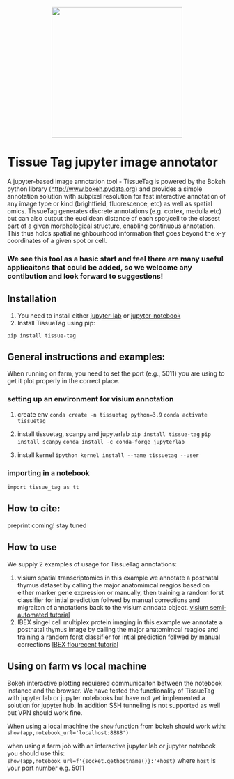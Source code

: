 <p align="center">
	<img src="https://github.com/nadavyayon/TissueTag/blob/main/tissueTag_logo.png" width="300" >
</p>

# Tissue Tag jupyter image annotator
A jupyter-based image annotation tool - TissueTag is powered by the Bokeh python library (http://www.bokeh.pydata.org) and provides a simple annotation solution with subpixel resolution for fast interactive annotation of any image type or kind (brightfield, fluorescence, etc) as well as spatial omics. TissueTag generates discrete annotations (e.g. cortex, medulla etc) but can also output the euclidean distance of each spot/cell to the closest part of a given morphological structure, enabling continuous annotation. This thus holds spatial neighbourhood information that goes beyond the x-y coordinates of a given spot or cell. 

### We see this tool as a basic start and feel there are many useful applicaitons that could be added, so we welcome any contibution and look forward to suggestions!

## Installation

1) You need to install either [jupyter-lab](https://jupyter.org/install) or [jupyter-notebook](https://jupyter.org/install)
2) Install TissueTag using pip:
```
pip install tissue-tag
```

## General instructions and examples:

When running on farm, you need to set the port (e.g., 5011) you are using to get it plot properly in the correct place.

### setting up an environment for visium annotation

1) create env `conda create -n tissuetag python=3.9` `conda activate tissuetag`

2) install tissuetag, scanpy and jupyterlab `pip install tissue-tag` `pip install scanpy` `conda install -c conda-forge jupyterlab`

3) install kernel  `ipython kernel install --name tissuetag --user`

### importing in a notebook 
`import tissue_tag as tt`

## How to cite:
preprint coming! stay tuned

## How to use 
We supply 2 examples of usage for TissueTag annotations: 
1) visium spatial transcriptomics
   in this example we annotate a postnatal thymus dataset by calling the major anatomimcal reagios based on either marker gene expression or manually, then training a random forst classifier for intial prediction follwed by manual corrections and migraiton of annotations back to the visium anndata object.
   [visium semi-automated tutorial](https://github.com/nadavyayon/TissueTag/blob/main/Tutorials/image_annotation_tutorial_visium_semi_automated.ipynb)
3) IBEX singel cell multiplex protein imaging
   in this example we annotate a postnatal thymus image by calling the major anatomimcal reagios and training a random forst classifier for intial prediction follwed by manual corrections
   [IBEX flourecent tutorial](https://github.com/nadavyayon/TissueTag/blob/main/Tutorials/image_annotation_tutorial_flourscent_final.ipynb)

## Using on farm vs local machine 
Bokeh interactive plotting requiered communicaiton between the notebook instance and the browser. 
We have tested the functionality of TissueTag with jupyter lab or jupyter notebooks but have not yet implemented a solution for jupyter hub.
In addition SSH tunneling is not supported as well but VPN should work fine. 

When using a local machine the `show` function from bokeh should work with:
`show(app,notebook_url='localhost:8888')` 

when using a farm job with an interactive jupyter lab or jupyter notebook you should use this:
`show(app,notebook_url=f'{socket.gethostname()}:'+host)`
where `host` is your port number e.g. 5011

